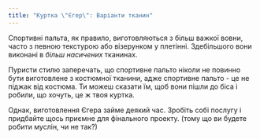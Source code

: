 ```yaml
---
title: "Куртка \"Єгер\": Варіанти тканин"
---
```


Спортивні пальта, як правило, виготовляються з більш важкої вовни, часто з певною текстурою або візерунком у плетінні. Здебільшого вони виконані в _більш насичених_ тканинах.

Пуристи стилю заперечать, що спортивне пальто ніколи не повинно бути виготовлене з костюмної тканини, адже спортивне пальто - це не піджак від костюма. Ти можеш сказати їм, щоб вони пішли до біса і робили, що хочуть, це ж твоя куртка.

Однак, виготовлення Єгера займе деякий час. Зробіть собі послугу і придбайте щось приємне для фінального проекту. (тому що ви будете робити муслін, чи не так?)
